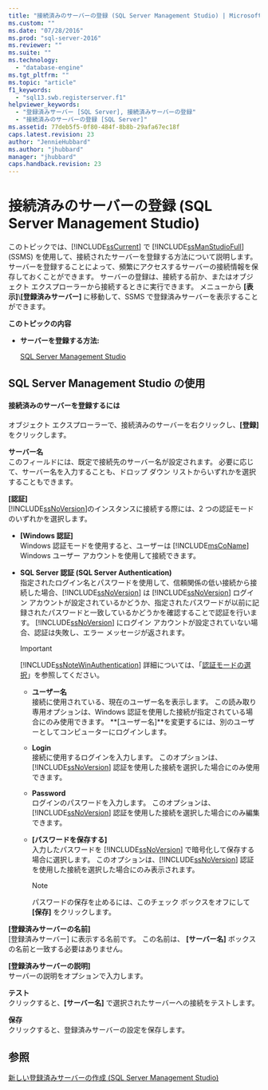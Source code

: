 ```yaml
---
title: "接続済みのサーバーの登録 (SQL Server Management Studio) | Microsoft Docs"
ms.custom: ""
ms.date: "07/28/2016"
ms.prod: "sql-server-2016"
ms.reviewer: ""
ms.suite: ""
ms.technology: 
  - "database-engine"
ms.tgt_pltfrm: ""
ms.topic: "article"
f1_keywords: 
  - "sql13.swb.registerserver.f1"
helpviewer_keywords: 
  - "登録済みサーバー [SQL Server], 接続済みサーバーの登録"
  - "接続済みのサーバーの登録 [SQL Server]"
ms.assetid: 77deb5f5-0f80-484f-8b8b-29afa67ec18f
caps.latest.revision: 23
author: "JennieHubbard"
ms.author: "jhubbard"
manager: "jhubbard"
caps.handback.revision: 23
---
```

# 接続済みのサーバーの登録 (SQL Server Management Studio)
  このトピックでは、[!INCLUDE[ssCurrent](../../includes/sscurrent-md.md)] で [!INCLUDE[ssManStudioFull](../../includes/ssmanstudiofull-md.md)] (SSMS) を使用して、接続されたサーバーを登録する方法について説明します。 サーバーを登録することによって、頻繁にアクセスするサーバーの接続情報を保存しておくことができます。 サーバーの登録は、接続する前か、またはオブジェクト エクスプローラーから接続するときに実行できます。  メニューから **[表示]**\\**[登録済みサーバー]** に移動して、SSMS で登録済みサーバーを表示することができます。
  
 **このトピックの内容**  
  
-   **サーバーを登録する方法:**  
  
     [SQL Server Management Studio](#SSMSProcedure)  
  
##  <a name="SSMSProcedure"></a> SQL Server Management Studio の使用  
  
#### 接続済みのサーバーを登録するには  
  
オブジェクト エクスプローラーで、接続済みのサーバーを右クリックし、**[登録]** をクリックします。
  
**サーバー名**  
このフィールドには、既定で接続先のサーバー名が設定されます。  必要に応じて、サーバー名を入力することも、ドロップ ダウン リストからいずれかを選択することもできます。

**[認証]**  
[!INCLUDE[ssNoVersion](../../includes/ssnoversion-md.md)]のインスタンスに接続する際には、2 つの認証モードのいずれかを選択します。 

-    **[Windows 認証]**  
Windows 認証モードを使用すると、ユーザーは [!INCLUDE[msCoName](../../includes/msconame-md.md)] Windows ユーザー アカウントを使用して接続できます。 

-    **SQL Server 認証 (SQL Server Authentication)**   
指定されたログイン名とパスワードを使用して、信頼関係の低い接続から接続した場合、[!INCLUDE[ssNoVersion](../../includes/ssnoversion-md.md)] は [!INCLUDE[ssNoVersion](../../includes/ssnoversion-md.md)] ログイン アカウントが設定されているかどうか、指定されたパスワードが以前に記録されたパスワードと一致しているかどうかを確認することで認証を行います。 [!INCLUDE[ssNoVersion](../../includes/ssnoversion-md.md)] にログイン アカウントが設定されていない場合、認証は失敗し、エラー メッセージが返されます。

     > [!IMPORTANT]  
     > [!INCLUDE[ssNoteWinAuthentication](../../includes/ssnotewinauthentication-md.md)] 詳細については、「[認証モードの選択](../../relational-databases/security/choose-an-authentication-mode.md)」を参照してください。  

     -    **ユーザー名**  
接続に使用されている、現在のユーザー名を表示します。 この読み取り専用オプションは、Windows 認証を使用した接続が指定されている場合にのみ使用できます。 **[ユーザー名]**を変更するには、別のユーザーとしてコンピューターにログインします。 

     -    **Login**  
接続に使用するログインを入力します。 このオプションは、[!INCLUDE[ssNoVersion](../../includes/ssnoversion-md.md)] 認証を使用した接続を選択した場合にのみ使用できます。  

     -    **Password**  
ログインのパスワードを入力します。 このオプションは、[!INCLUDE[ssNoVersion](../../includes/ssnoversion-md.md)] 認証を使用した接続を選択した場合にのみ編集できます。 

     -    **[パスワードを保存する]**  
入力したパスワードを [!INCLUDE[ssNoVersion](../../includes/ssnoversion-md.md)] で暗号化して保存する場合に選択します。 このオプションは、[!INCLUDE[ssNoVersion](../../includes/ssnoversion-md.md)] 認証を使用した接続を選択した場合にのみ表示されます。  

          > [!NOTE]  
          > パスワードの保存を止めるには、このチェック ボックスをオフにして **[保存]** をクリックします。  

**[登録済みサーバーの名前]**  
[登録済みサーバー] に表示する名前です。 この名前は、 **[サーバー名]** ボックスの名前と一致する必要はありません。  
  
**[登録済みサーバーの説明]**  
サーバーの説明をオプションで入力します。  
  
**テスト**  
クリックすると、**[サーバー名]** で選択されたサーバーへの接続をテストします。  
  
**保存**  
クリックすると、登録済みサーバーの設定を保存します。 

## 参照  
[新しい登録済みサーバーの作成 (SQL Server Management Studio)](../../tools/sql-server-management-studio/create-a-new-registered-server-sql-server-management-studio.md)
  
  
